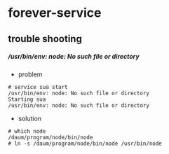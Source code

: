 # forever-service

## trouble shooting
##### /usr/bin/env: node: No such file or directory
- problem
```
# service sua start
/usr/bin/env: node: No such file or directory
Starting sua
/usr/bin/env: node: No such file or directory
```
- solution
```
# which node
/daum/program/node/bin/node
# ln -s /daum/program/node/bin/node /usr/bin/node
```
